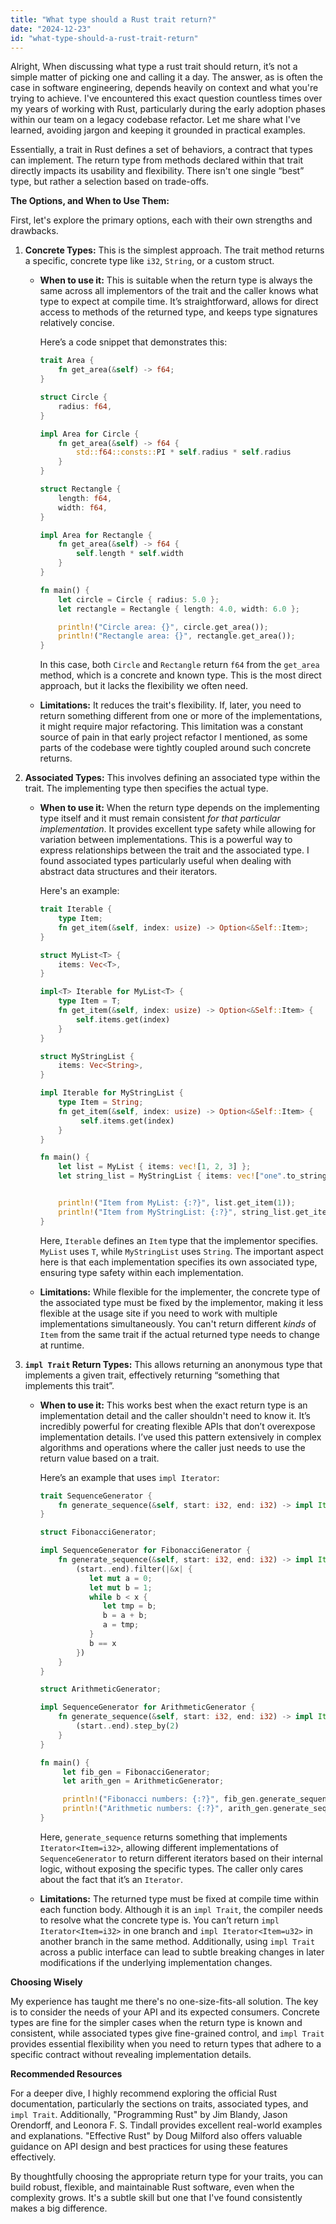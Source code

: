 ```yaml
---
title: "What type should a Rust trait return?"
date: "2024-12-23"
id: "what-type-should-a-rust-trait-return"
---
```


Alright,  When discussing what type a rust trait should return, it’s not a simple matter of picking one and calling it a day. The answer, as is often the case in software engineering, depends heavily on context and what you're trying to achieve. I've encountered this exact question countless times over my years of working with Rust, particularly during the early adoption phases within our team on a legacy codebase refactor. Let me share what I've learned, avoiding jargon and keeping it grounded in practical examples.

Essentially, a trait in Rust defines a set of behaviors, a contract that types can implement. The return type from methods declared within that trait directly impacts its usability and flexibility. There isn't one single “best” type, but rather a selection based on trade-offs.

**The Options, and When to Use Them:**

First, let's explore the primary options, each with their own strengths and drawbacks.

1.  **Concrete Types:** This is the simplest approach. The trait method returns a specific, concrete type like `i32`, `String`, or a custom struct.

    *   **When to use it:** This is suitable when the return type is always the same across all implementors of the trait and the caller knows what type to expect at compile time. It’s straightforward, allows for direct access to methods of the returned type, and keeps type signatures relatively concise.

        Here’s a code snippet that demonstrates this:

        ```rust
        trait Area {
            fn get_area(&self) -> f64;
        }

        struct Circle {
            radius: f64,
        }

        impl Area for Circle {
            fn get_area(&self) -> f64 {
                std::f64::consts::PI * self.radius * self.radius
            }
        }

        struct Rectangle {
            length: f64,
            width: f64,
        }

        impl Area for Rectangle {
            fn get_area(&self) -> f64 {
                self.length * self.width
            }
        }

        fn main() {
            let circle = Circle { radius: 5.0 };
            let rectangle = Rectangle { length: 4.0, width: 6.0 };

            println!("Circle area: {}", circle.get_area());
            println!("Rectangle area: {}", rectangle.get_area());
        }
        ```

        In this case, both `Circle` and `Rectangle` return `f64` from the `get_area` method, which is a concrete and known type. This is the most direct approach, but it lacks the flexibility we often need.

    *   **Limitations:** It reduces the trait's flexibility. If, later, you need to return something different from one or more of the implementations, it might require major refactoring. This limitation was a constant source of pain in that early project refactor I mentioned, as some parts of the codebase were tightly coupled around such concrete returns.

2.  **Associated Types:** This involves defining an associated type within the trait. The implementing type then specifies the actual type.

    *   **When to use it:**  When the return type depends on the implementing type itself and it must remain consistent *for that particular implementation*. It provides excellent type safety while allowing for variation between implementations. This is a powerful way to express relationships between the trait and the associated type. I found associated types particularly useful when dealing with abstract data structures and their iterators.

        Here's an example:

        ```rust
        trait Iterable {
            type Item;
            fn get_item(&self, index: usize) -> Option<&Self::Item>;
        }

        struct MyList<T> {
            items: Vec<T>,
        }

        impl<T> Iterable for MyList<T> {
            type Item = T;
            fn get_item(&self, index: usize) -> Option<&Self::Item> {
                self.items.get(index)
            }
        }

        struct MyStringList {
            items: Vec<String>,
        }

        impl Iterable for MyStringList {
            type Item = String;
            fn get_item(&self, index: usize) -> Option<&Self::Item> {
                 self.items.get(index)
            }
        }

        fn main() {
            let list = MyList { items: vec![1, 2, 3] };
            let string_list = MyStringList { items: vec!["one".to_string(), "two".to_string()] };


            println!("Item from MyList: {:?}", list.get_item(1));
            println!("Item from MyStringList: {:?}", string_list.get_item(0));
        }

        ```

        Here, `Iterable` defines an `Item` type that the implementor specifies. `MyList` uses `T`, while `MyStringList` uses `String`. The important aspect here is that each implementation specifies its own associated type, ensuring type safety within each implementation.

    *   **Limitations:** While flexible for the implementer, the concrete type of the associated type must be fixed by the implementor, making it less flexible at the usage site if you need to work with multiple implementations simultaneously. You can't return different *kinds* of `Item` from the same trait if the actual returned type needs to change at runtime.

3.  **`impl Trait` Return Types:** This allows returning an anonymous type that implements a given trait, effectively returning “something that implements this trait”.

    *   **When to use it:** This works best when the exact return type is an implementation detail and the caller shouldn't need to know it. It’s incredibly powerful for creating flexible APIs that don’t overexpose implementation details. I’ve used this pattern extensively in complex algorithms and operations where the caller just needs to use the return value based on a trait.

        Here’s an example that uses `impl Iterator`:

        ```rust
        trait SequenceGenerator {
            fn generate_sequence(&self, start: i32, end: i32) -> impl Iterator<Item=i32>;
        }

        struct FibonacciGenerator;

        impl SequenceGenerator for FibonacciGenerator {
            fn generate_sequence(&self, start: i32, end: i32) -> impl Iterator<Item=i32> {
                (start..end).filter(|&x| {
                   let mut a = 0;
                   let mut b = 1;
                   while b < x {
                      let tmp = b;
                      b = a + b;
                      a = tmp;
                   }
                   b == x
                })
            }
        }

        struct ArithmeticGenerator;

        impl SequenceGenerator for ArithmeticGenerator {
            fn generate_sequence(&self, start: i32, end: i32) -> impl Iterator<Item=i32> {
                (start..end).step_by(2)
            }
        }

        fn main() {
             let fib_gen = FibonacciGenerator;
             let arith_gen = ArithmeticGenerator;

             println!("Fibonacci numbers: {:?}", fib_gen.generate_sequence(0, 20).collect::<Vec<i32>>());
             println!("Arithmetic numbers: {:?}", arith_gen.generate_sequence(0, 20).collect::<Vec<i32>>());
        }
        ```

        Here, `generate_sequence` returns something that implements `Iterator<Item=i32>`, allowing different implementations of `SequenceGenerator` to return different iterators based on their internal logic, without exposing the specific types.  The caller only cares about the fact that it’s an `Iterator`.

    *   **Limitations:**  The returned type must be fixed at compile time within each function body. Although it is an `impl Trait`, the compiler needs to resolve what the concrete type is. You can’t return `impl Iterator<Item=i32>` in one branch and `impl Iterator<Item=u32>` in another branch in the same method. Additionally, using `impl Trait` across a public interface can lead to subtle breaking changes in later modifications if the underlying implementation changes.

**Choosing Wisely**

My experience has taught me there's no one-size-fits-all solution. The key is to consider the needs of your API and its expected consumers. Concrete types are fine for the simpler cases when the return type is known and consistent, while associated types give fine-grained control, and `impl Trait` provides essential flexibility when you need to return types that adhere to a specific contract without revealing implementation details.

**Recommended Resources**

For a deeper dive, I highly recommend exploring the official Rust documentation, particularly the sections on traits, associated types, and `impl Trait`. Additionally, "Programming Rust" by Jim Blandy, Jason Orendorff, and Leonora F. S. Tindall provides excellent real-world examples and explanations. "Effective Rust" by Doug Milford also offers valuable guidance on API design and best practices for using these features effectively.

By thoughtfully choosing the appropriate return type for your traits, you can build robust, flexible, and maintainable Rust software, even when the complexity grows. It's a subtle skill but one that I've found consistently makes a big difference.
